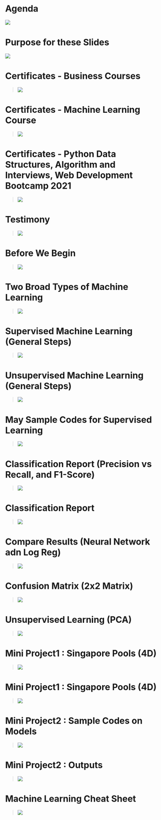 
# Agenda
![](/img/01Agenda.JPG)

# Purpose for these Slides
![](img/02Purpose.JPG)

# Certificates - Business Courses
>![](img/03Cert1.JPG)

# Certificates - Machine Learning Course
>![](img/04Certs2.JPG)

# Certificates - Python Data Structures, Algorithm and Interviews, Web Development Bootcamp 2021
>![](img/05Cert3.JPG)

# Testimony
>![](img/06Testimony.JPG)

# Before We Begin
>![](img/07Before.JPG)

# Two Broad Types of Machine Learning
>![](img/08Two.JPG)

# Supervised Machine Learning (General Steps)
>![](img/09Supervised.JPG)

# Unsupervised Machine Learning (General Steps)
>![](img/10Unsupervised.JPG)

# May Sample Codes for Supervised Learning
>![](img/11MySample.JPG)

# Classification Report (Precision vs Recall, and F1-Score)
>![](img/12Classification1.JPG)

# Classification Report
>![](img/13Classification2.JPG)

# Compare Results (Neural Network adn Log Reg)
>![](img/14Compare.JPG)

# Confusion Matrix (2x2 Matrix)
>![](img/15Confusion.JPG)

# Unsupervised Learning (PCA)
>![](img/16UnsupervisedPCA.JPG)

# Mini Project1 : Singapore Pools (4D)
>![](img/17Mini1.JPG)

# Mini Project1 : Singapore Pools (4D)
>![](img/18Mini1.JPG)

# Mini Project2 : Sample Codes on Models
>![](img/19Mini2.JPG)

# Mini Project2 : Outputs
>![](img/20Mini2.JPG)

# Machine Learning Cheat Sheet
>![](img/21CheatSheet.JPG)
